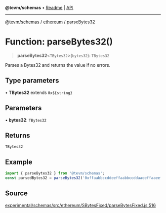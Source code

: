 **@tevm/schemas** • [Readme](../../README.md) \| [API](../../modules.md)

***

[@tevm/schemas](../../README.md) / [ethereum](../README.md) / parseBytes32

# Function: parseBytes32()

> **parseBytes32**\<`TBytes32`\>(`bytes32`): `TBytes32`

Parses a Bytes32 and returns the value if no errors.

## Type parameters

• **TBytes32** extends ```0x${string}```

## Parameters

• **bytes32**: `TBytes32`

## Returns

`TBytes32`

## Example

```ts
import { parseBytes32 } from '@tevm/schemas';
const parsedBytes32 = parseBytes32('0xffaabbccddeeffaabbccddaaeeffaaeeffbbccddccbbddbbccaaaaaabb');
```

## Source

[experimental/schemas/src/ethereum/SBytesFixed/parseBytesFixed.js:516](https://github.com/evmts/tevm-monorepo/blob/main/experimental/schemas/src/ethereum/SBytesFixed/parseBytesFixed.js#L516)
